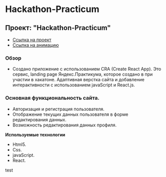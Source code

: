# Hackathon-Practicum
## Проект: "Hackathon-Practicum"
* [Ссылка на проект](https://hackathon-practicum-wine.vercel.app/)
* [Ссылка на анимацию](#)

### Обзор

* Создано приложение с использованием CRA (Create React App). Это сервис, landing pagе Яндекс.Практикума, которое создано в при участии в хакатоне. Адаптивная верстка сайта и добавление интерактивности с использованием javaScript и React.js.

### Основная функциональность сайта.

* Авторизация и регистрация пользователя.
* Отображение текущих данных пользователя в форме редактирования данных.
* Возможность редактирования данных профиля.

**Используемые технологии**

* Html5.
* Css.
* javaScript.
* React.

test

